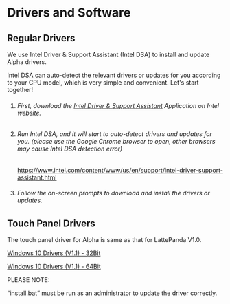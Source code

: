 # Drivers and Software

## Regular Drivers
We use Intel Driver & Support Assistant (Intel DSA) to install and update Alpha drivers.

Intel DSA can auto-detect the relevant drivers or updates for you according to your CPU model, which is very simple and convenient. Let's start together!

1. ###### First, download the [Intel Driver & Support Assistant](https://www.intel.com/content/www/us/en/support/detect.html) Application on Intel website.

   

2. ###### Run Intel DSA, and it will start to auto-detect drivers and updates for you. (please use the Google Chrome browser to open, other browsers may cause Intel DSA detection error)

   https://www.intel.com/content/www/us/en/support/intel-driver-support-assistant.html

   

3. ###### Follow the on-screen prompts to download and install the drivers or updates.



## Touch Panel Drivers

The touch panel driver for Alpha is same as that for LattePanda V1.0. 

[Windows 10 Drivers (V1.1) - 32Bit](https://github.com/LattePandaTeam/LattePanda-Win10-Software/raw/master/Drivers/2G32GB_Drivers/Touch/32%20bit%20GoodixTouchDriver%20v1.1.rar)

[Windows 10 Drivers (V1.1) - 64Bit](https://github.com/LattePandaTeam/LattePanda-Win10-Software/raw/master/Drivers/4G64GB_Drivers/Touch/64%20bit%20GoodixTouchDriver%20v1.1.rar)



PLEASE NOTE: 

“install.bat” must be run as an administrator to update the driver correctly.






